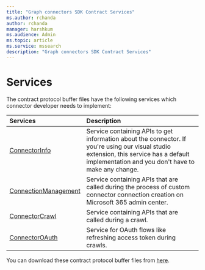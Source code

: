 ```yaml
---
title: "Graph connectors SDK Contract Services"
ms.author: rchanda
author: rchanda
manager: harshkum
ms.audience: Admin
ms.topic: article
ms.service: mssearch
description: "Graph connectors SDK Contract Services"
---
```


# Services

The contract protocol buffer files have the following services which connector developer needs to implement:

|Services |Description |
|:----------|:-------------|
|[ConnectorInfo](/microsoftsearch/custom-connector-sdk-contracts-connectorinfo) |Service containing APIs to get information about the connector. If you're using our visual studio extension, this service has a default implementation and you don't have to make any change. |
|[ConnectionManagement](/MicrosoftSearch/custom-connector-sdk-contracts-connectionmanagement) |Service containing APIs that are called during the process of custom connector connection creation on Microsoft 365 admin center. |
|[ConnectorCrawl](/MicrosoftSearch/custom-connector-sdk-contracts-connectorcrawler) |Service containing APIs that are called during a crawl. |
|[ConnectorOAuth](/MicrosoftSearch/custom-connector-sdk-contracts-connectoroauth) |Service for OAuth flows like refreshing access token during crawls. |

You can download these contract protocol buffer files from [here](https://github.com/microsoftgraph/msgraph-connectors-sdk/tree/main/Contracts).
